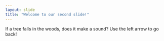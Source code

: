 ```yaml
---
layout: slide
title: "Welcome to our second slide!"
---
```

If a tree falls in the woods, does it make a sound?
Use the left arrow to go back!
